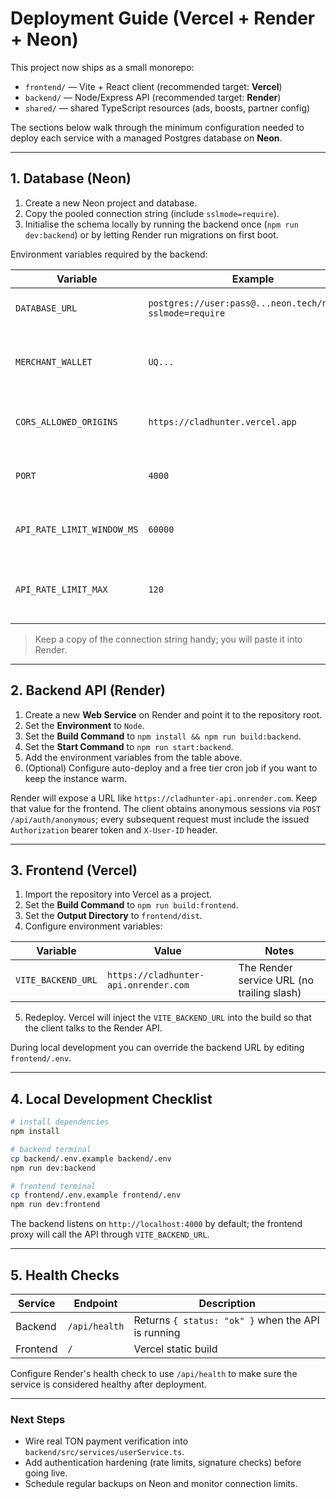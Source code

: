 # Deployment Guide (Vercel + Render + Neon)

This project now ships as a small monorepo:

- `frontend/` — Vite + React client (recommended target: **Vercel**)
- `backend/` — Node/Express API (recommended target: **Render**)
- `shared/` — shared TypeScript resources (ads, boosts, partner config)

The sections below walk through the minimum configuration needed to deploy each service with a managed Postgres database on **Neon**.

---

## 1. Database (Neon)

1. Create a new Neon project and database.
2. Copy the pooled connection string (include `sslmode=require`).
3. Initialise the schema locally by running the backend once (`npm run dev:backend`) or by letting Render run migrations on first boot.

Environment variables required by the backend:

| Variable | Example | Notes |
| --- | --- | --- |
| `DATABASE_URL` | `postgres://user:pass@...neon.tech/neondb?sslmode=require` | Required, pooled connection |
| `MERCHANT_WALLET` | `UQ...` | TON wallet that receives boost payments |
| `CORS_ALLOWED_ORIGINS` | `https://cladhunter.vercel.app` | Comma separated list; use `*` for testing |
| `PORT` | `4000` | Render overrides with its own port |
| `API_RATE_LIMIT_WINDOW_MS` | `60000` | Optional, per-IP window in ms |
| `API_RATE_LIMIT_MAX` | `120` | Optional, max requests per window |

> Keep a copy of the connection string handy; you will paste it into Render.

---

## 2. Backend API (Render)

1. Create a new **Web Service** on Render and point it to the repository root.
2. Set the **Environment** to `Node`.
3. Set the **Build Command** to `npm install && npm run build:backend`.
4. Set the **Start Command** to `npm run start:backend`.
5. Add the environment variables from the table above.
6. (Optional) Configure auto-deploy and a free tier cron job if you want to keep the instance warm.

Render will expose a URL like `https://cladhunter-api.onrender.com`. Keep that value for the frontend.
The client obtains anonymous sessions via `POST /api/auth/anonymous`; every subsequent request must include the issued `Authorization` bearer token and `X-User-ID` header.

---

## 3. Frontend (Vercel)

1. Import the repository into Vercel as a project.
2. Set the **Build Command** to `npm run build:frontend`.
3. Set the **Output Directory** to `frontend/dist`.
4. Configure environment variables:

| Variable | Value | Notes |
| --- | --- | --- |
| `VITE_BACKEND_URL` | `https://cladhunter-api.onrender.com` | The Render service URL (no trailing slash) |

5. Redeploy. Vercel will inject the `VITE_BACKEND_URL` into the build so that the client talks to the Render API.

During local development you can override the backend URL by editing `frontend/.env`.

---

## 4. Local Development Checklist

```bash
# install dependencies
npm install

# backend terminal
cp backend/.env.example backend/.env
npm run dev:backend

# frontend terminal
cp frontend/.env.example frontend/.env
npm run dev:frontend
```

The backend listens on `http://localhost:4000` by default; the frontend proxy will call the API through `VITE_BACKEND_URL`.

---

## 5. Health Checks

| Service | Endpoint | Description |
| --- | --- | --- |
| Backend | `/api/health` | Returns `{ status: "ok" }` when the API is running |
| Frontend | `/` | Vercel static build |

Configure Render's health check to use `/api/health` to make sure the service is considered healthy after deployment.

---

### Next Steps

- Wire real TON payment verification into `backend/src/services/userService.ts`.
- Add authentication hardening (rate limits, signature checks) before going live.
- Schedule regular backups on Neon and monitor connection limits.

